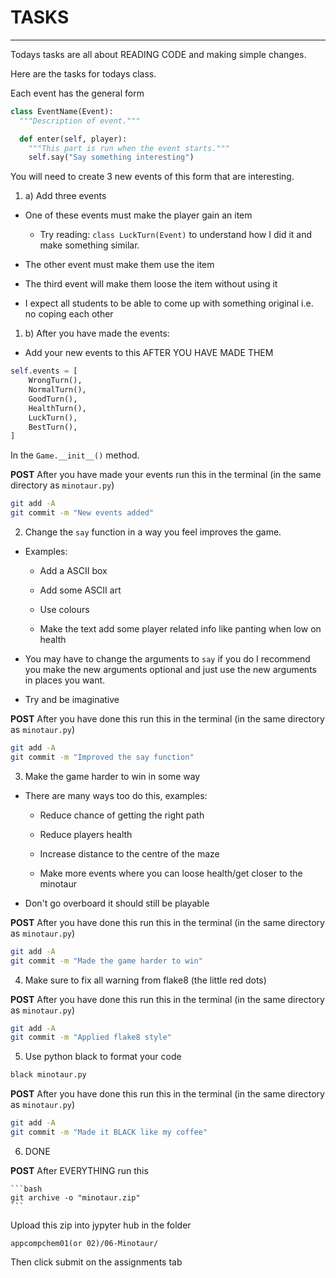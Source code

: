 # TASKS
---

Todays tasks are all about READING CODE and making simple changes.

Here are the tasks for todays class.

Each event has the general form

```python
class EventName(Event):
  """Description of event."""

  def enter(self, player):
    """This part is run when the event starts."""
    self.say("Say something interesting")

```

You will need to create 3 new events of this form that are interesting.

1. a) Add three events

  - One of these events must make the player gain an item

    - Try reading: `class LuckTurn(Event)` to understand how I did it and make something similar.

  - The other event must make them use the item

  - The third event will make them loose the item without using it

  - I expect all students to be able to come up with something original
    i.e. no coping each other


1. b) After you have made the events:
  - Add your new events to this AFTER YOU HAVE MADE THEM

  ```python
  self.events = [
      WrongTurn(),
      NormalTurn(),
      GoodTurn(),
      HealthTurn(),
      LuckTurn(),
      BestTurn(),
  ]
  ```

  In the `Game.__init__()` method.

**POST** After you have made your events run this in the terminal (in the same directory as `minotaur.py`)

```bash
git add -A
git commit -m "New events added"
```


2. Change the `say` function in a way you feel improves the game.

  - Examples:

    - Add a ASCII box

    - Add some ASCII art

    - Use colours

    - Make the text add some player related info like
      panting when low on health

  - You may have to change the arguments to `say` if you do I
    recommend you make the new arguments optional and just use
    the new arguments in places you want.

  - Try and be imaginative

**POST** After you have done this run this in the terminal (in the same directory as `minotaur.py`)

  ```bash
  git add -A
  git commit -m "Improved the say function"
  ```

3. Make the game harder to win in some way

  - There are many ways too do this, examples:

    - Reduce chance of getting the right path

    - Reduce players health

    - Increase distance to the centre of the maze

    - Make more events where you can loose health/get closer to the minotaur

  - Don't go overboard it should still be playable

**POST** After you have done this run this in the terminal (in the same directory as `minotaur.py`)

  ```bash
  git add -A
  git commit -m "Made the game harder to win"
  ```

4. Make sure to fix all warning from flake8 (the little red dots)

**POST** After you have done this run this in the terminal (in the same directory as `minotaur.py`)

  ```bash
  git add -A
  git commit -m "Applied flake8 style"
  ```

5. Use python black to format your code

```bash
black minotaur.py
```

**POST** After you have done this run this in the terminal (in the same directory as `minotaur.py`)

  ```bash
  git add -A
  git commit -m "Made it BLACK like my coffee"
  ```


6. DONE

**POST** After EVERYTHING run this

    ```bash
    git archive -o "minotaur.zip"
    ```

Upload this zip into jypyter hub in the folder

`appcompchem01(or 02)/06-Minotaur/`

Then click submit on the assignments tab
